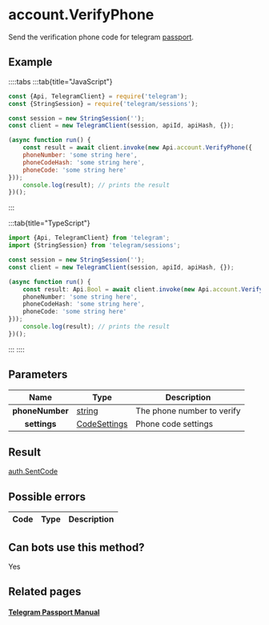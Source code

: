 # account.VerifyPhone

Send the verification phone code for telegram [passport](https://core.telegram.org/passport).



## Example

::::tabs
:::tab{title="JavaScript"}
```js
const {Api, TelegramClient} = require('telegram');
const {StringSession} = require('telegram/sessions');

const session = new StringSession('');
const client = new TelegramClient(session, apiId, apiHash, {});

(async function run() {
    const result = await client.invoke(new Api.account.VerifyPhone({
    phoneNumber: 'some string here',
    phoneCodeHash: 'some string here',
    phoneCode: 'some string here'
}));
    console.log(result); // prints the result
})();
```
:::

:::tab{title="TypeScript"}
```ts
import {Api, TelegramClient} from 'telegram';
import {StringSession} from 'telegram/sessions';

const session = new StringSession('');
const client = new TelegramClient(session, apiId, apiHash, {});

(async function run() {
    const result: Api.Bool = await client.invoke(new Api.account.VerifyPhone({
    phoneNumber: 'some string here',
    phoneCodeHash: 'some string here',
    phoneCode: 'some string here'
}));
    console.log(result); // prints the result
})();
```
:::
::::



## Parameters

| Name | Type | Description |
| :--: | ---- | ----------- |
| **phoneNumber** | [string](https://core.telegram.org/type/string) | The phone number to verify 
| **settings** | [CodeSettings](https://core.telegram.org/type/CodeSettings) | Phone code settings 


## Result

[auth.SentCode](https://core.telegram.org/type/auth.SentCode)



## Possible errors

| Code | Type | Description |
| :--: | ---- | ----------- |


## Can bots use this method?

Yes

## Related pages

#### [Telegram Passport Manual](https://core.telegram.org/passport)


